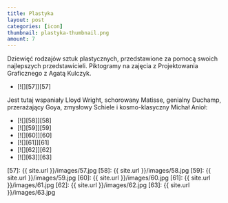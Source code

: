 ```yaml
---
title: Plastyka
layout: post
categories: [icon]
thumbnail: plastyka-thumbnail.png
amount: 7
---
```


Dziewięć rodzajów sztuk plastycznych, przedstawione za pomocą swoich najlepszych przedstawicieli. Piktogramy na zajęcia z Projektowania Graficznego z Agatą Kulczyk.

* [![][57]][57]

Jest tutaj wspaniały Lloyd Wright, schorowany Matisse, genialny Duchamp, przerażający Goya, zmysłowy Schiele i kosmo-klasyczny Michał Anioł:

* [![][58]][58]
* [![][59]][59]
* [![][60]][60]
* [![][61]][61]
* [![][62]][62]
* [![][63]][63]

[57]: {{ site.url }}/images/57.jpg
[58]: {{ site.url }}/images/58.jpg
[59]: {{ site.url }}/images/59.jpg
[60]: {{ site.url }}/images/60.jpg
[61]: {{ site.url }}/images/61.jpg
[62]: {{ site.url }}/images/62.jpg
[63]: {{ site.url }}/images/63.jpg